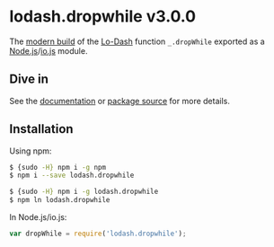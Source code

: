 # lodash.dropwhile v3.0.0

The [modern build](https://github.com/lodash/lodash/wiki/Build-Differences) of the [Lo-Dash](https://lodash.com/) function `_.dropWhile` exported as a [Node.js](http://nodejs.org/)/[io.js](https://iojs.org/) module.

## Dive in

See the [documentation](https://lodash.com/docs#dropWhile) or [package source](https://github.com/lodash/lodash/blob/3.0.0-npm-packages/lodash.dropwhile/index.js) for more details.

## Installation

Using npm:

```bash
$ {sudo -H} npm i -g npm
$ npm i --save lodash.dropwhile

$ {sudo -H} npm i -g lodash.dropwhile
$ npm ln lodash.dropwhile
```

In Node.js/io.js:

```js
var dropWhile = require('lodash.dropwhile');
```
